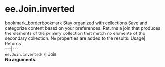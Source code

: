  
#  ee.Join.inverted 
bookmark_borderbookmark Stay organized with collections  Save and categorize content based on your preferences. 
Returns a join that produces the elements of the primary collection that match no elements of the secondary collection. No properties are added to the results. 
Usage| Returns  
---|---  
`ee.Join.inverted()`| Join  
**No arguments.**
